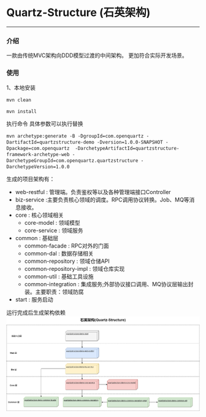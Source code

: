 # Quartz-Structure (石英架构) 

-----

### 介绍

一款由传统MVC架构向DDD模型过渡的中间架构。 更加符合实际开发场景。

### 使用

1、本地安装
```shell
mvn clean
```
```shell
mvn install
```

执行命令
具体参数可以执行替换
```shell
mvn archetype:generate -B -DgroupId=com.openquartz -DartifactId=quartzstructure-demo -Dversion=1.0.0-SNAPSHOT -Dpackage=com.openquartz  -DarchetypeArtifactId=quartzstructure-framework-archetype-web -DarchetypeGroupId=com.openquartz.quartzstructure -DarchetypeVersion=1.0.0
```

生成的项目架构有：

-  web-restful : 管理端。负责鉴权等以及各种管理端接口Controller 
-  biz-service :主要负责核心领域的调度。RPC调用协议转换。Job、MQ等消息接收。
-  core : 核心领域相关
    - core-model : 领域模型
    - core-service : 领域服务
-  common : 基础层
    - common-facade :  RPC对外的门面
    - common-dal : 数据存储相关
    - common-repository : 领域仓储API
    - common-repository-impl : 领域仓库实现
    - common-util : 基础工具设施
    - common-integration : 集成服务;外部协议接口调用、MQ协议层输出封装。主要职责：领域防腐 
- start : 服务启动

运行完成后生成架构依赖
![石英架构](./doc/image/QuartzStructure.png)